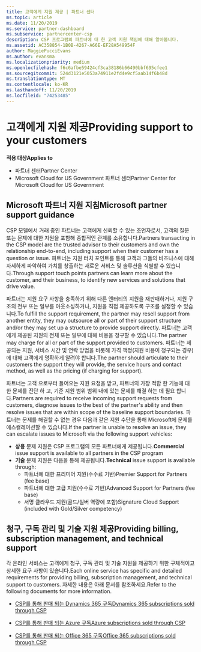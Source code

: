 ```yaml
---
title: 고객에게 지원 제공 | 파트너 센터
ms.topic: article
ms.date: 11/20/2019
ms.service: partner-dashboard
ms.subservice: partnercenter-csp
description: CSP 프로그램의 파트너에 대 한 고객 지원 책임에 대해 알아봅니다.
ms.assetid: AC358854-1B0B-4267-A66E-EF28A549954F
author: MaggiePucciEvans
ms.author: evansma
ms.localizationpriority: medium
ms.openlocfilehash: f6c6afbe59424cf3ca38186b66490bbf695cfee1
ms.sourcegitcommit: 524d3121e5053a74911e2fd4e9cf5aab14f6b48d
ms.translationtype: MT
ms.contentlocale: ko-KR
ms.lasthandoff: 11/20/2019
ms.locfileid: "74253485"
---
```

# <a name="providing-support-to-your-customers"></a><span data-ttu-id="2ca59-103">고객에게 지원 제공</span><span class="sxs-lookup"><span data-stu-id="2ca59-103">Providing support to your customers</span></span>

<span data-ttu-id="2ca59-104">**적용 대상**</span><span class="sxs-lookup"><span data-stu-id="2ca59-104">**Applies to**</span></span>

-  <span data-ttu-id="2ca59-105">파트너 센터</span><span class="sxs-lookup"><span data-stu-id="2ca59-105">Partner Center</span></span>
-  <span data-ttu-id="2ca59-106">Microsoft Cloud for US Government 파트너 센터</span><span class="sxs-lookup"><span data-stu-id="2ca59-106">Partner Center for Microsoft Cloud for US Government</span></span>


## <a name="microsoft-partner-support-guidance"></a><span data-ttu-id="2ca59-107">Microsoft 파트너 지원 지침</span><span class="sxs-lookup"><span data-stu-id="2ca59-107">Microsoft partner support guidance</span></span>

<span data-ttu-id="2ca59-108">CSP 모델에서 거래 중인 파트너는 고객에게 신뢰할 수 있는 조언자로서, 고객의 질문 또는 문제에 대한 지원을 포함해 종합적인 관계를 소유합니다.</span><span class="sxs-lookup"><span data-stu-id="2ca59-108">Partners transacting in the CSP model are the trusted advisor to their customers and own the relationship end-to-end, including support when their customer has a question or issue.</span></span> <span data-ttu-id="2ca59-109">파트너는 지원 터치 포인트를 통해 고객과 그들의 비즈니스에 대해 자세하게 파악하여 가치를 창출하는 새로운 서비스 및 솔루션을 식별할 수 있습니다.</span><span class="sxs-lookup"><span data-stu-id="2ca59-109">Through support touch points partners can learn more about the customer, and their business, to identify new services and solutions that drive value.</span></span>

<span data-ttu-id="2ca59-110">파트너는 지원 요구 사항을 충족하기 위해 다른 엔터티의 지원을 재판매하거나, 지원 구조의 전부 또는 일부를 아웃소싱하거나, 지원을 직접 제공하도록 구조를 설정할 수 있습니다.</span><span class="sxs-lookup"><span data-stu-id="2ca59-110">To fulfill the support requirement, the partner may resell support from another entity, they may outsource all or part of their support structure and/or they may set up a structure to provide support directly.</span></span>  <span data-ttu-id="2ca59-111">파트너는 고객에게 제공된 지원의 전체 또는 일부에 대해 비용을 청구할 수 있습니다.</span><span class="sxs-lookup"><span data-stu-id="2ca59-111">The partner may charge for all or part of the support provided to customers.</span></span> <span data-ttu-id="2ca59-112">파트너는 제공되는 지원, 서비스 시간 및 연락 방법을 비롯해 가격 책정(지원 비용이 청구되는 경우)에 대해 고객에게 명확하게 알려야 합니다.</span><span class="sxs-lookup"><span data-stu-id="2ca59-112">The partner should articulate to their customers the support they will provide, the service hours and contact method, as well as the pricing (if charging for support).</span></span> 

<span data-ttu-id="2ca59-113">파트너는 고객 으로부터 들어오는 지원 요청을 받고, 파트너의 가장 적합 한 기능에 대 한 문제를 진단 하 고, 기준 지원 범위 범위 내에 있는 문제를 해결 하는 데 필요 합니다.</span><span class="sxs-lookup"><span data-stu-id="2ca59-113">Partners are required to receive incoming support requests from customers, diagnose issues to the best of the partner's ability and then resolve issues that are within scope of the baseline support boundaries.</span></span> <span data-ttu-id="2ca59-114">파트너는 문제를 해결할 수 없는 경우 다음과 같은 지원 수단을 통해 Microsoft에 문제를 에스컬레이션할 수 있습니다.</span><span class="sxs-lookup"><span data-stu-id="2ca59-114">If the partner is unable to resolve an issue, they can escalate issues to Microsoft via the following support vehicles:</span></span>

- <span data-ttu-id="2ca59-115">**상용** 문제 지원은 CSP 프로그램의 모든 파트너에게 제공됩니다.</span><span class="sxs-lookup"><span data-stu-id="2ca59-115">**Commercial** issue support is available to all partners in the CSP program</span></span>
-   <span data-ttu-id="2ca59-116">**기술** 문제 지원은 다음을 통해 제공됩니다.</span><span class="sxs-lookup"><span data-stu-id="2ca59-116">**Technical** issue support is available through:</span></span>
    -   <span data-ttu-id="2ca59-117">파트너에 대한 프리미어 지원(수수료 기반)</span><span class="sxs-lookup"><span data-stu-id="2ca59-117">Premier Support for Partners (fee base)</span></span>
    -   <span data-ttu-id="2ca59-118">파트너에 대한 고급 지원(수수료 기반)</span><span class="sxs-lookup"><span data-stu-id="2ca59-118">Advanced Support for Partners (fee base)</span></span>
    -   <span data-ttu-id="2ca59-119">서명 클라우드 지원(골드/실버 역량에 포함)</span><span class="sxs-lookup"><span data-stu-id="2ca59-119">Signature Cloud Support (included with Gold/Silver competency)</span></span>

## <a name="providing-billing-subscription-management-and-technical-support"></a><span data-ttu-id="2ca59-120">청구, 구독 관리 및 기술 지원 제공</span><span class="sxs-lookup"><span data-stu-id="2ca59-120">Providing billing, subscription management, and technical support</span></span> 

<span data-ttu-id="2ca59-121">각 온라인 서비스는 고객에게 청구, 구독 관리 및 기술 지원을 제공하기 위한 구체적이고 상세한 요구 사항이 있습니다.</span><span class="sxs-lookup"><span data-stu-id="2ca59-121">Each online service has specific and detailed requirements for providing billing, subscription management, and technical support to customers.</span></span> <span data-ttu-id="2ca59-122">자세한 내용은 아래 문서를 참조하세요.</span><span class="sxs-lookup"><span data-stu-id="2ca59-122">Refer to the following documents for more information.</span></span>

-   [<span data-ttu-id="2ca59-123">CSP를 통해 판매 되는 Dynamics 365 구독</span><span class="sxs-lookup"><span data-stu-id="2ca59-123">Dynamics 365 subscriptions sold through CSP</span></span>](https://www.microsoftpartnercommunity.com/t5/CSP/Microsoft-Partner-Support-Guidance/m-p/5262#M30)

-   [<span data-ttu-id="2ca59-124">CSP를 통해 판매 되는 Azure 구독</span><span class="sxs-lookup"><span data-stu-id="2ca59-124">Azure subscriptions sold through CSP</span></span>](https://www.microsoftpartnercommunity.com/t5/CSP/Microsoft-Partner-Support-Guidance/m-p/5263#M31)

-   [<span data-ttu-id="2ca59-125">CSP를 통해 판매 되는 Office 365 구독</span><span class="sxs-lookup"><span data-stu-id="2ca59-125">Office 365 subscriptions sold through CSP</span></span>](https://www.microsoftpartnercommunity.com/t5/CSP/Microsoft-Partner-Support-Guidance/m-p/5264#M32)



 

 



